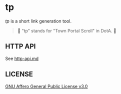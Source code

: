 # tp

*tp* is a short link generation tool.

> 📜 "tp" stands for "Town Portal Scroll" in DotA. 📜

## HTTP API

See [http-api.md](doc/http-api.md)

## LICENSE

[GNU Affero General Public License v3.0](https://choosealicense.com/licenses/agpl-3.0)
